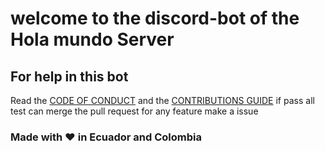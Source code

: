 # welcome to the discord-bot of the Hola mundo Server

## For help in this bot 

Read the [CODE OF CONDUCT](CODE_OF_CONDUCT.md) and the [CONTRIBUTIONS GUIDE](contribs.md) if pass all test can merge the pull request for any feature make a issue

### Made with ❤ in Ecuador and Colombia